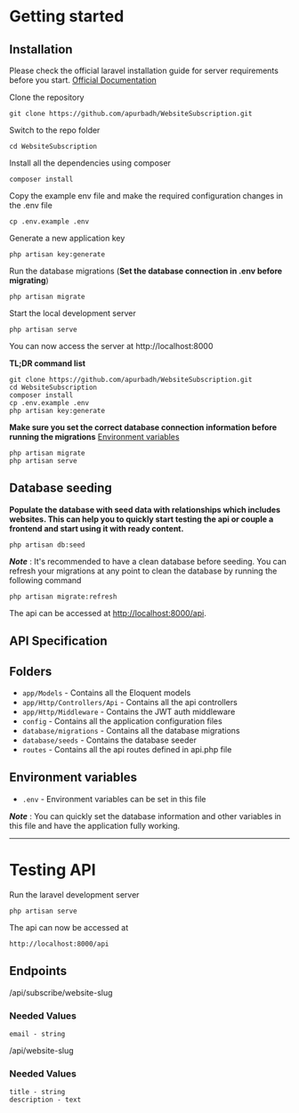 
# Getting started

## Installation

Please check the official laravel installation guide for server requirements before you start. [Official Documentation](https://laravel.com/docs/8.x/installation#installation)


Clone the repository

    git clone https://github.com/apurbadh/WebsiteSubscription.git

Switch to the repo folder

    cd WebsiteSubscription

Install all the dependencies using composer

    composer install

Copy the example env file and make the required configuration changes in the .env file

    cp .env.example .env

Generate a new application key

    php artisan key:generate


Run the database migrations (**Set the database connection in .env before migrating**)

    php artisan migrate

Start the local development server

    php artisan serve

You can now access the server at http://localhost:8000

**TL;DR command list**

    git clone https://github.com/apurbadh/WebsiteSubscription.git
    cd WebsiteSubscription
    composer install
    cp .env.example .env
    php artisan key:generate
    
**Make sure you set the correct database connection information before running the migrations** [Environment variables](#environment-variables)

    php artisan migrate
    php artisan serve

## Database seeding

**Populate the database with seed data with relationships which includes websites. This can help you to quickly start testing the api or couple a frontend and start using it with ready content.**


    php artisan db:seed

***Note*** : It's recommended to have a clean database before seeding. You can refresh your migrations at any point to clean the database by running the following command

    php artisan migrate:refresh
    


The api can be accessed at [http://localhost:8000/api](http://localhost:8000/api).

## API Specification



## Folders

- `app/Models` - Contains all the Eloquent models
- `app/Http/Controllers/Api` - Contains all the api controllers
- `app/Http/Middleware` - Contains the JWT auth middleware
- `config` - Contains all the application configuration files
- `database/migrations` - Contains all the database migrations
- `database/seeds` - Contains the database seeder
- `routes` - Contains all the api routes defined in api.php file


## Environment variables

- `.env` - Environment variables can be set in this file

***Note*** : You can quickly set the database information and other variables in this file and have the application fully working.

----------

# Testing API

Run the laravel development server

    php artisan serve

The api can now be accessed at

    http://localhost:8000/api


## Endpoints 

/api/subscribe/website-slug 

### Needed Values
```
email - string
```

/api/website-slug

### Needed Values

```
title - string
description - text
```
